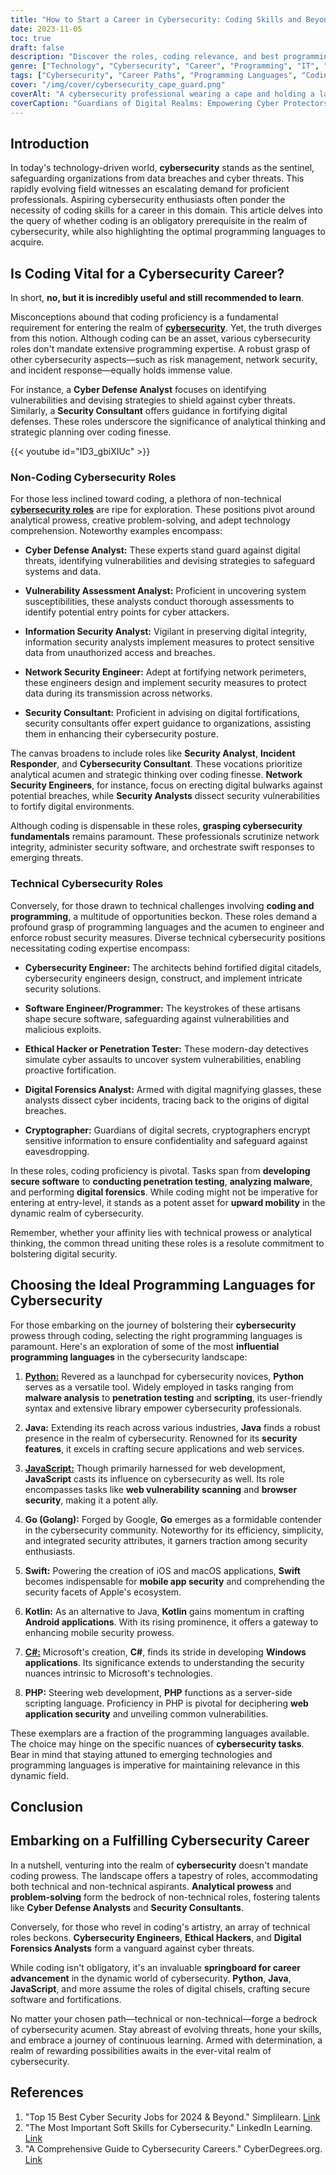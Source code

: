 ```yaml
---
title: "How to Start a Career in Cybersecurity: Coding Skills and Beyond"
date: 2023-11-05
toc: true
draft: false
description: "Discover the roles, coding relevance, and best programming languages in cybersecurity. Choose your path."
genre: ["Technology", "Cybersecurity", "Career", "Programming", "IT", "Skills", "Opportunities", "Learning", "Coding", "Digital"]
tags: ["Cybersecurity", "Career Paths", "Programming Languages", "Coding Skills", "Non-Technical Roles", "Technical Roles", "IT Careers", "Technology Trends", "Security Analysis", "Network Security", "Python", "Java", "JavaScript", "Go", "Swift", "Kotlin", "C sharp", "PHP", "Data Protection", "Digital Forensics", "Ethical Hacking", "Software Development", "Cyber Defense", "Network Engineering", "Security Consulting", "Skill Development", "Information Security", "Threat Detection", "Incident Response", "Coding for Security"]
cover: "/img/cover/cybersecurity_cape_guard.png"
coverAlt: "A cybersecurity professional wearing a cape and holding a laptop, standing guard against digital threats."
coverCaption: "Guardians of Digital Realms: Empowering Cyber Protectors!"
---
```


## Introduction

In today's technology-driven world, **cybersecurity** stands as the sentinel, safeguarding organizations from data breaches and cyber threats. This rapidly evolving field witnesses an escalating demand for proficient professionals. Aspiring cybersecurity enthusiasts often ponder the necessity of coding skills for a career in this domain. This article delves into the query of whether coding is an obligatory prerequisite in the realm of cybersecurity, while also highlighting the optimal programming languages to acquire.

## Is Coding Vital for a Cybersecurity Career?

In short, **no, but it is incredibly useful and still recommended to learn**.

Misconceptions abound that coding proficiency is a fundamental requirement for entering the realm of [**cybersecurity**](https://simeononsecurity.com/cyber-security-career-playbook-start/). Yet, the truth diverges from this notion. Although coding can be an asset, various cybersecurity roles don't mandate extensive programming expertise. A robust grasp of other cybersecurity aspects—such as risk management, network security, and incident response—equally holds immense value. 

For instance, a **Cyber Defense Analyst** focuses on identifying vulnerabilities and devising strategies to shield against cyber threats. Similarly, a **Security Consultant** offers guidance in fortifying digital defenses. These roles underscore the significance of analytical thinking and strategic planning over coding finesse.

{{< youtube id="ID3_gbiXIUc" >}}

### Non-Coding Cybersecurity Roles

For those less inclined toward coding, a plethora of non-technical [**cybersecurity roles**](https://simeononsecurity.com/articles/top-five-cybersecurity-certifications-for-business-professionals/) are ripe for exploration. These positions pivot around analytical prowess, creative problem-solving, and adept technology comprehension. Noteworthy examples encompass:

- **Cyber Defense Analyst:** These experts stand guard against digital threats, identifying vulnerabilities and devising strategies to safeguard systems and data.

- **Vulnerability Assessment Analyst:** Proficient in uncovering system susceptibilities, these analysts conduct thorough assessments to identify potential entry points for cyber attackers.

- **Information Security Analyst:** Vigilant in preserving digital integrity, information security analysts implement measures to protect sensitive data from unauthorized access and breaches.

- **Network Security Engineer:** Adept at fortifying network perimeters, these engineers design and implement security measures to protect data during its transmission across networks.

- **Security Consultant:** Proficient in advising on digital fortifications, security consultants offer expert guidance to organizations, assisting them in enhancing their cybersecurity posture.

The canvas broadens to include roles like **Security Analyst**, **Incident Responder**, and **Cybersecurity Consultant**. These vocations prioritize analytical acumen and strategic thinking over coding finesse. **Network Security Engineers**, for instance, focus on erecting digital bulwarks against potential breaches, while **Security Analysts** dissect security vulnerabilities to fortify digital environments.

Although coding is dispensable in these roles, **grasping cybersecurity fundamentals** remains paramount. These professionals scrutinize network integrity, administer security software, and orchestrate swift responses to emerging threats.

### Technical Cybersecurity Roles

Conversely, for those drawn to technical challenges involving **coding and programming**, a multitude of opportunities beckon. These roles demand a profound grasp of programming languages and the acumen to engineer and enforce robust security measures. Diverse technical cybersecurity positions necessitating coding expertise encompass:

- **Cybersecurity Engineer:** The architects behind fortified digital citadels, cybersecurity engineers design, construct, and implement intricate security solutions.

- **Software Engineer/Programmer:** The keystrokes of these artisans shape secure software, safeguarding against vulnerabilities and malicious exploits.

- **Ethical Hacker or Penetration Tester:** These modern-day detectives simulate cyber assaults to uncover system vulnerabilities, enabling proactive fortification.

- **Digital Forensics Analyst:** Armed with digital magnifying glasses, these analysts dissect cyber incidents, tracing back to the origins of digital breaches.

- **Cryptographer:** Guardians of digital secrets, cryptographers encrypt sensitive information to ensure confidentiality and safeguard against eavesdropping.

In these roles, coding proficiency is pivotal. Tasks span from **developing secure software** to **conducting penetration testing**, **analyzing malware**, and performing **digital forensics**. While coding might not be imperative for entering at entry-level, it stands as a potent asset for **upward mobility** in the dynamic realm of cybersecurity.

Remember, whether your affinity lies with technical prowess or analytical thinking, the common thread uniting these roles is a resolute commitment to bolstering digital security.

## Choosing the Ideal Programming Languages for Cybersecurity

For those embarking on the journey of bolstering their **cybersecurity** prowess through coding, selecting the right programming languages is paramount. Here's an exploration of some of the most **influential programming languages** in the cybersecurity landscape:

1. [**Python:**](https://simeononsecurity.com/articles/secure-coding-standards-for-python/) Revered as a launchpad for cybersecurity novices, **Python** serves as a versatile tool. Widely employed in tasks ranging from **malware analysis** to **penetration testing** and **scripting**, its user-friendly syntax and extensive library empower cybersecurity professionals.

2. **Java:** Extending its reach across various industries, **Java** finds a robust presence in the realm of cybersecurity. Renowned for its **security features**, it excels in crafting secure applications and web services.

3. [**JavaScript:**](https://simeononsecurity.com/articles/getting-in-to-website-development-with-html-css-javascript-for-beginners/) Though primarily harnessed for web development, **JavaScript** casts its influence on cybersecurity as well. Its role encompasses tasks like **web vulnerability scanning** and **browser security**, making it a potent ally.

4. **Go (Golang):** Forged by Google, **Go** emerges as a formidable contender in the cybersecurity community. Noteworthy for its efficiency, simplicity, and integrated security attributes, it garners traction among security enthusiasts.

5. **Swift:** Powering the creation of iOS and macOS applications, **Swift** becomes indispensable for **mobile app security** and comprehending the security facets of Apple's ecosystem.

6. **Kotlin:** As an alternative to Java, **Kotlin** gains momentum in crafting **Android applications**. With its rising prominence, it offers a gateway to enhancing mobile security prowess.

7. [**C#:**](https://simeononsecurity.com/articles/secure-coding-standards-for-c-sharp/) Microsoft's creation, **C#**, finds its stride in developing **Windows applications**. Its significance extends to understanding the security nuances intrinsic to Microsoft's technologies.

8. **PHP:** Steering web development, **PHP** functions as a server-side scripting language. Proficiency in PHP is pivotal for deciphering **web application security** and unveiling common vulnerabilities.

These exemplars are a fraction of the programming languages available. The choice may hinge on the specific nuances of **cybersecurity tasks**. Bear in mind that staying attuned to emerging technologies and programming languages is imperative for maintaining relevance in this dynamic field.


## Conclusion

## Embarking on a Fulfilling Cybersecurity Career

In a nutshell, venturing into the realm of **cybersecurity** doesn't mandate coding prowess. The landscape offers a tapestry of roles, accommodating both technical and non-technical aspirants. **Analytical prowess** and **problem-solving** form the bedrock of non-technical roles, fostering talents like **Cyber Defense Analysts** and **Security Consultants**.

Conversely, for those who revel in coding's artistry, an array of technical roles beckons. **Cybersecurity Engineers**, **Ethical Hackers**, and **Digital Forensics Analysts** form a vanguard against cyber threats.

While coding isn't obligatory, it's an invaluable **springboard for career advancement** in the dynamic world of cybersecurity. **Python**, **Java**, **JavaScript**, and more assume the roles of digital chisels, crafting secure software and fortifications.

No matter your chosen path—technical or non-technical—forge a bedrock of cybersecurity acumen. Stay abreast of evolving threats, hone your skills, and embrace a journey of continuous learning. Armed with determination, a realm of rewarding possibilities awaits in the ever-vital realm of cybersecurity.

## References

1. "Top 15 Best Cyber Security Jobs for 2024 & Beyond." Simplilearn. [Link](https://www.simplilearn.com/tutorials/cyber-security-tutorial/cyber-security-jobs)
2. "The Most Important Soft Skills for Cybersecurity." LinkedIn Learning. [Link](https://www.linkedin.com/learning/cybersecurity-foundations-2/the-most-important-soft-skills-for-cybersecurity)
3. "A Comprehensive Guide to Cybersecurity Careers." CyberDegrees.org. [Link](https://www.cyberdegrees.org/jobs/)